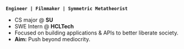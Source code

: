 **`Engineer | Filmmaker | Symmetric Metatheorist`**

- CS major @ **SU**
- SWE Intern @ **HCLTech**
- Focused on building applications & APIs to better liberate society.
- **Aim:** Push beyond mediocrity.
